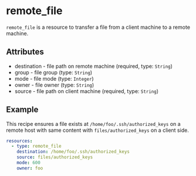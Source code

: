 # remote_file
`remote_file` is a resource to transfer a file from a client machine to a remote machine.

## Attributes
- destination - file path on remote machine (required, type: `String`)
- group - file group (type: `String`)
- mode - file mode (type: `Integer`)
- owner - file owner (type: `String`)
- source - file path on client machine (required, type: `String`)

## Example
This recipe ensures a file exists at `/home/foo/.ssh/authorized_keys` on a remote host
with same content with `files/authorized_keys` on a client side.

```yaml
resources:
  - type: remote_file
    destination: /home/foo/.ssh/authorized_keys
    source: files/authorized_keys
    mode: 600
    owner: foo
```
